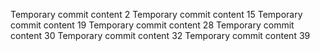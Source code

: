 Temporary commit content 2
Temporary commit content 15
Temporary commit content 19
Temporary commit content 28
Temporary commit content 30
Temporary commit content 32
Temporary commit content 39
